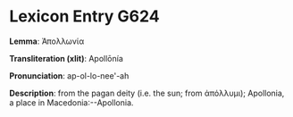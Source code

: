# Lexicon Entry G624

**Lemma**: Ἀπολλωνία

**Transliteration (xlit)**: Apollōnía

**Pronunciation**: ap-ol-lo-nee'-ah

**Description**:
from the pagan deity  (i.e. the sun; from ἀπόλλυμι); Apollonia, a place in Macedonia:--Apollonia.
